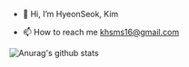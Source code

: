 - 👋 Hi, I’m HyeonSeok, Kim 
<!-- - 👀 I’m interested in front dev -->
<!-- - 🌱 I’m currently learning vue3   -->
- 📫 How to reach me  khsms16@gmail.com

![Anurag's github stats](https://github-readme-stats.vercel.app/api?username=npced16&show_icons=true&theme=dark&include_all_commits=true)
<!---
![Anurag's GitHub stats](https://github-readme-stats.vercel.app/api?username=npced16&count_private=true&include_all_commits=true)
 [![Anurag's github stats](https://github-readme-stats.vercel.app/api?username=npced16)](https://github.com/anuraghazra/github-readme-stats)
![Top Langs](https://github-readme-stats.vercel.app/api/top-langs/?username=npced16&theme=dark&count_private=true)
<!---
npced16/npced16 is a ✨ special ✨ repository because its `README.md` (this file) appears on your GitHub profile.
You can click the Preview link to take a look at your changes.
--->
